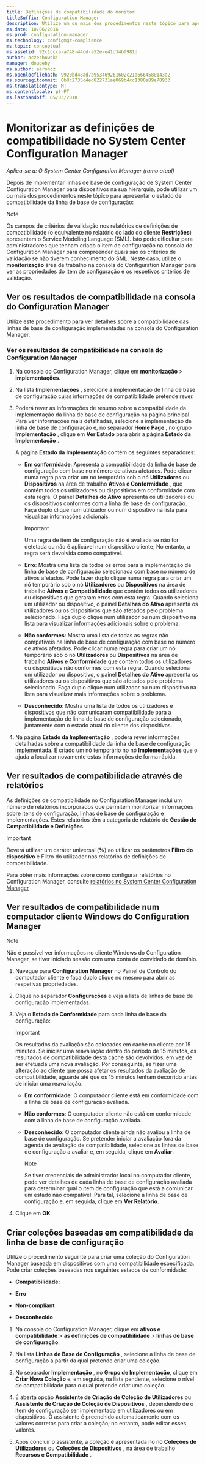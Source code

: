 ```yaml
---
title: Definições de compatibilidade do monitor
titleSuffix: Configuration Manager
description: Utilize um ou mais dos procedimentos neste tópico para apresentar o estado de compatibilidade da linha de base de configuração.
ms.date: 10/06/2016
ms.prod: configuration-manager
ms.technology: configmgr-compliance
ms.topic: conceptual
ms.assetid: 92c1ccca-a748-44cd-a52e-e41d34bf981d
author: aczechowski
manager: dougeby
ms.author: aaroncz
ms.openlocfilehash: 9920bd48ad7b953469261602c21a6664580143a2
ms.sourcegitcommit: 0b0c2735c4ed822731ae069b4cc1380e89e78933
ms.translationtype: MT
ms.contentlocale: pt-PT
ms.lasthandoff: 05/03/2018
---
```

# <a name="monitor-compliance-settings-in-system-center-configuration-manager"></a>Monitorizar as definições de compatibilidade no System Center Configuration Manager

*Aplica-se a: O System Center Configuration Manager (ramo atual)*

Depois de implementar linhas de base de configuração de System Center Configuration Manager para dispositivos na sua hierarquia, pode utilizar um ou mais dos procedimentos neste tópico para apresentar o estado de compatibilidade da linha de base de configuração:

> [!NOTE]  
>  Os campos de critérios de validação nos relatórios de definições de compatibilidade (o equivalente no relatório do lado do cliente **Restrições**) apresentam o Service Modeling Language (SML). Isto pode dificultar para administradores que tenham criado o item de configuração na consola do Configuration Manager para compreender quais são os critérios de validação se não tiverem conhecimento do SML. Neste caso, utilize o **monitorização** área de trabalho na consola do Configuration Manager para ver as propriedades do item de configuração e os respetivos critérios de validação.  

##  <a name="view-compliance-results-in-the-configuration-manager-console"></a>Ver os resultados de compatibilidade na consola do Configuration Manager  
 Utilize este procedimento para ver detalhes sobre a compatibilidade das linhas de base de configuração implementadas na consola do Configuration Manager.  

### <a name="view-compliance-results-in-the-configuration-manager-console"></a>Ver os resultados de compatibilidade na consola do Configuration Manager  

1.  Na consola do Configuration Manager, clique em **monitorização** > **implementações**.  

3.  Na lista **Implementações** , selecione a implementação de linha de base de configuração cujas informações de compatibilidade pretende rever.  

4.  Poderá rever as informações de resumo sobre a compatibilidade da implementação da linha de base de configuração na página principal. Para ver informações mais detalhadas, selecione a implementação de linha de base de configuração e, no separador **Home Page** , no grupo **Implementação** , clique em **Ver Estado** para abrir a página **Estado da Implementação** .  

     A página **Estado da Implementação** contém os seguintes separadores:  

    -   **Em conformidade**: Apresenta a compatibilidade da linha de base de configuração com base no número de ativos afetados. Pode clicar numa regra para criar um nó temporário sob o nó **Utilizadores** ou **Dispositivos** na área de trabalho **Ativos e Conformidade** , que contém todos os utilizadores ou dispositivos em conformidade com esta regra. O painel **Detalhes do Ativo** apresenta os utilizadores ou os dispositivos conformes com a linha de base de configuração. Faça duplo clique num utilizador ou num dispositivo na lista para visualizar informações adicionais.  

        > [!IMPORTANT]  
        >  Uma regra de item de configuração não é avaliada se não for detetada ou não é aplicável num dispositivo cliente; No entanto, a regra será devolvida como compatível.  

    -   **Erro**: Mostra uma lista de todos os erros para a implementação de linha de base de configuração selecionada com base no número de ativos afetados. Pode fazer duplo clique numa regra para criar um nó temporário sob o nó **Utilizadores** ou **Dispositivos** na área de trabalho **Ativos e Compatibilidade** que contém todos os utilizadores ou dispositivos que geraram erros com esta regra. Quando seleciona um utilizador ou dispositivo, o painel **Detalhes do Ativo** apresenta os utilizadores ou os dispositivos que são afetados pelo problema selecionado. Faça duplo clique num utilizador ou num dispositivo na lista para visualizar informações adicionais sobre o problema.  

    -   **Não conformes**: Mostra uma lista de todas as regras não compatíveis na linha de base de configuração com base no número de ativos afetados. Pode clicar numa regra para criar um nó temporário sob o nó **Utilizadores** ou **Dispositivos** na área de trabalho **Ativos e Conformidade** que contém todos os utilizadores ou dispositivos não conformes com esta regra. Quando seleciona um utilizador ou dispositivo, o painel **Detalhes do Ativo** apresenta os utilizadores ou os dispositivos que são afetados pelo problema selecionado. Faça duplo clique num utilizador ou num dispositivo na lista para visualizar mais informações sobre o problema.  

    -   **Desconhecido**: Mostra uma lista de todos os utilizadores e dispositivos que não comunicaram compatibilidade para a implementação de linha de base de configuração selecionado, juntamente com o estado atual do cliente dos dispositivos.  

5.  Na página **Estado da Implementação** , poderá rever informações detalhadas sobre a compatibilidade da linha de base de configuração implementada. É criado um nó temporário no nó **Implementações** que o ajuda a localizar novamente estas informações de forma rápida.  

##  <a name="view-compliance-results-by-using-reports"></a>Ver resultados de compatibilidade através de relatórios  
 As definições de compatibilidade no Configuration Manager inclui um número de relatórios incorporados que permitem monitorizar informações sobre itens de configuração, linhas de base de configuração e implementações. Estes relatórios têm a categoria de relatório de **Gestão de Compatibilidade e Definições**.  

> [!IMPORTANT]  
>  Deverá utilizar um caráter universal (**%**) ao utilizar os parâmetros **Filtro do dispositivo** e Filtro do utilizador nos relatórios de definições de compatibilidade.  

 Para obter mais informações sobre como configurar relatórios no Configuration Manager, consulte [relatórios no System Center Configuration Manager](../../core/servers/manage/reporting.md)  

##  <a name="view-compliance-results-on-a-configuration-manager-windows-client-computer"></a>Ver resultados de compatibilidade num computador cliente Windows do Configuration Manager

> [!NOTE]  
>  Não é possível ver informações no cliente Windows do Configuration Manager, se tiver iniciado sessão com uma conta de convidado de domínio.    

1.  Navegue para **Configuration Manager** no Painel de Controlo do computador cliente e faça duplo clique no mesmo para abrir as respetivas propriedades.  

2.  Clique no separador **Configurações** e veja a lista de linhas de base de configuração implementadas.  

3.  Veja o **Estado de Conformidade** para cada linha de base da configuração:  

    > [!IMPORTANT]  
    >  Os resultados da avaliação são colocados em cache no cliente por 15 minutos. Se iniciar uma reavaliação dentro do período de 15 minutos, os resultados de compatibilidade desta cache são devolvidos, em vez de ser efetuada uma nova avaliação. Por conseguinte, se fizer uma alteração ao cliente que possa afetar os resultados da avaliação de compatibilidade, aguarde até que os 15 minutos tenham decorrido antes de iniciar uma reavaliação.  

    -   **Em conformidade**: O computador cliente está em conformidade com a linha de base de configuração avaliada.  

    -   **Não conformes**: O computador cliente não está em conformidade com a linha de base de configuração avaliada.  

    -   **Desconhecido**: O computador cliente ainda não avaliou a linha de base de configuração. Se pretender iniciar a avaliação fora da agenda de avaliação de compatibilidade, selecione as linhas de base de configuração a avaliar e, em seguida, clique em **Avaliar**.  

        > [!NOTE]  
        >  Se tiver credenciais de administrador local no computador cliente, pode ver detalhes de cada linha de base de configuração avaliada para determinar qual o item de configuração que está a comunicar um estado não compatível. Para tal, selecione a linha de base de configuração e, em seguida, clique em **Ver Relatório**.  

4.  Clique em **OK**.  

##  <a name="create-collections-based-on-configuration-baseline-compliance"></a>Criar coleções baseadas em compatibilidade da linha de base de configuração  
 Utilize o procedimento seguinte para criar uma coleção do Configuration Manager baseada em dispositivos com uma compatibilidade especificada. Pode criar coleções baseadas nos seguintes estados de conformidade:  

-   **Compatibilidade:**  

-   **Erro**  

-   **Non-compliant**  

-   **Desconhecido**  

1.  Na consola do Configuration Manager, clique em **ativos e compatibilidade** > **as definições de compatibilidade** > **linhas de base de configuração**.  

3.  Na lista **Linhas de Base de Configuração** , selecione a linha de base de configuração a partir da qual pretende criar uma coleção.  

4.  No separador **Implementação** , no **Grupo de Implementação**, clique em **Criar Nova Coleção** e, em seguida, na lista pendente, selecione o nível de compatibilidade para o qual pretende criar uma coleção.  

5.  É aberta opção **Assistente de Criação de Coleção de Utilizadores** ou **Assistente de Criação de Coleção de Dispositivos** , dependendo de o item de configuração ser implementado em utilizadores ou em dispositivos. O assistente é preenchido automaticamente com os valores corretos para criar a coleção; no entanto, pode editar esses valores.  

6.  Após concluir o assistente, a coleção é apresentada no nó **Coleções de Utilizadores** ou **Coleções de Dispositivos** , na área de trabalho **Recursos e Compatibilidade** .  
